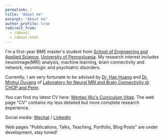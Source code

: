 ```yaml
---
permalink: /
title: "About me"
excerpt: "About me"
author_profile: true
redirect_from: 
  - /about/
  - /about.html
---
```


I'm a first-year BME master's student from [School of Engineering and Applied Science](https://www.seas.upenn.edu/), [University of Pennsylvania](https://www.upenn.edu/). My research interest includes neuroimage(MRI) analysis, machine learning, brain connectivity and network, neurologic and psychiatric disorders.

Currently, I am very fortunate to be advised by [Dr. Hao Huang](https://www.med.upenn.edu/apps/faculty/index.php/g275/p8837947) and [Dr. Minhui Ouyang](https://www.med.upenn.edu/apps/faculty/index.php/g275/p8844108) of [Laboratory for Neural MRI and Brain Connectivity @ CHOP and Penn](https://www.med.upenn.edu/huanglab/).

You can find my latest CV here: [Wentao Wu's Curriculum Vitae](../assets/Curriculum_Vitae.pdf).
The web page "CV" contains my less detailed but more complete research experience.

Social media: [Wechat](../images/wechat.png) / [LinkedIn](http://www.linkedin.com/in/wentao-wu-19125826b)

Web pages "Publications, Talks, Teaching, Portfolio, Blog Posts" are under development, stay tuned!

